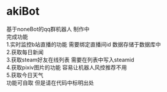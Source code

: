 # akiBot  
基于noneBot的qq群机器人 制作中  
完成功能  
1.实时监控b站直播的功能 需要绑定直播间id 数据存储于数据库中    
2.获取每日新闻  
3.获取steam好友在线列表 需要在列表中写入steamid  
4.获取pixiv图片的功能 容易让机器人风控推荐不用  
5.获取今日天气  
功能可自取 但是请在代码中标明出处
